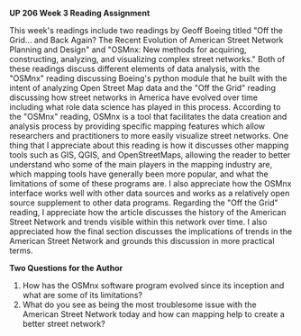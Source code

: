 **UP 206 Week 3 Reading Assignment**
  
  This week's readings include two readings by Geoff Boeing titled "Off the Grid… and Back Again? The Recent Evolution of American Street Network Planning and Design" and "OSMnx: New methods for acquiring, constructing, analyzing, and visualizing complex street networks." Both of these readings discuss different elements of data analysis, with the "OSMnx" reading discussing Boeing's python module that he built with the intent of analyzing Open Street Map data and the "Off the Grid" reading discussing how street networks in America have evolved over time including what role data science has played in this process. According to the "OSMnx" reading, OSMnx is a tool that facilitates the data creation and analysis process by providing specific mapping features which allow researchers and practitioners to more easily visualize street networks. One thing that I appreciate about this reading is how it discusses other mapping tools such as GIS, QGIS, and OpenStreetMaps, allowing the reader to better understand who some of the main players in the mapping industry are, which mapping tools have generally been more popular, and what the limitations of some of these programs are. I also appreciate how the OSMnx interface works well with other data sources and works as a relatively open source supplement to other data programs. Regarding the "Off the Grid" reading, I appreciate how the article discusses the history of the American Street Network and trends visible within this network over time. I also appreciated how the final section discusses the implications of trends in the American Street Network and grounds this discussion in more practical terms.           
  
  
**Two Questions for the Author**

1. How has the OSMnx software program evolved since its inception and what are some of its limitations?
2. What do you see as being the most troublesome issue with the American Street Network today and how can mapping help to create a better street network?


